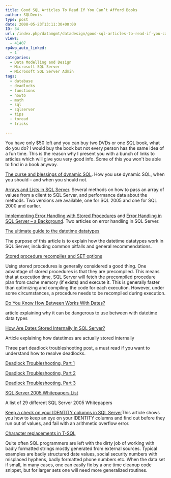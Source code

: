 ```yaml
---
title: Good SQL Articles To Read If You Can’t Afford Books
author: SQLDenis
type: post
date: 2008-05-23T13:11:30+00:00
ID: 34
url: /index.php/datamgmt/datadesign/good-sql-articles-to-read-if-you-can-t-a/
views:
  - 41407
rp4wp_auto_linked:
  - 1
categories:
  - Data Modelling and Design
  - Microsoft SQL Server
  - Microsoft SQL Server Admin
tags:
  - database
  - deadlocks
  - functions
  - howto
  - math
  - sql
  - sqlserver
  - tips
  - toread
  - tricks

---
```

You have only $50 left and you can buy two DVDs or one SQL book, what do you do? I would buy the book but not every person has the same idea of a fun time. This is the reason why I present you with a bunch of links to articles which will give you very good info. Some of this you won't be able to find in a book anyway.

[The curse and blessings of dynamic SQL][1]. How you use dynamic SQL, when you should &#8211; and when you should not.

[Arrays and Lists in SQL Server][2]. Several methods on how to pass an array of values from a client to SQL Server, and performance data about the methods. Two versions are available, one for SQL 2005 and one for SQL 2000 and earlier.

[Implementing Error Handling with Stored Procedures][3] and [Error Handling in SQL Server – a Background][4]. Two articles on error handling in SQL Server.

[The ultimate guide to the datetime datatypes][5]
  
The purpose of this article is to explain how the datetime datatypes work in SQL Server, including common pitfalls and general recommendations.

[Stored procedure recompiles and SET options][6]
  
Using stored procedures is generally considered a good thing. One advantage of stored procedures is that they are precompiled. This means that at execution time, SQL Server will fetch the precompiled procedure plan from cache memory (if exists) and execute it. This is generally faster than optimizing and compiling the code for each execution. However, under some circumstances, a procedure needs to be recompiled during execution.

[Do You Know How Between Works With Dates?][7]
  
article explaining why it can be dangerous to use between with datetime data types

[How Are Dates Stored Internally In SQL Server?][8]
  
Article explaining how datetimes are actually stored internally

Three part deadlock troubleshooting post, a must read if you want to understand how to resolve deadlocks.
  
[Deadlock Troubleshooting, Part 1][9]
  
[Deadlock Troubleshooting, Part 2][10]
  
[Deadlock Troubleshooting, Part 3][11]

[SQL Server 2005 Whitepapers List][12]
  
A list of 29 different SQL Server 2005 Whitepapers

[Keep a check on your IDENTITY columns in SQL Server][13]This article shows you how to keep an eye on your IDENTITY columns and find out before they run out of values, and fail with an arithmetic overflow error. 

[Character replacements in T-SQL][14]
  
Quite often SQL programmers are left with the dirty job of working with badly formatted strings mostly generated from external sources. Typical examples are badly structured date values, social security numbers with misplaced hyphens, badly formatted phone numbers etc. When the data set if small, in many cases, one can easily fix by a one time cleanup code snippet, but for larger sets one will need more generalized routines.

 [1]: http://www.sommarskog.se/dynamic_sql.html
 [2]: http://www.sommarskog.se/arrays-in-sql.html
 [3]: http://www.sommarskog.se/error-handling-II.html
 [4]: http://www.sommarskog.se/error-handling-I.html
 [5]: http://www.karaszi.com/SQLServer/info_datetime.asp
 [6]: http://www.karaszi.com/SQLServer/info_sp_recompile_set.asp
 [7]: http://dotnetsamplechapters.blogspot.com/2007/09/do-you-know-how-between-works-with.html
 [8]: http://dotnetsamplechapters.blogspot.com/2007/09/how-are-dates-stored-internally-in-sql.html
 [9]: http://blogs.msdn.com/bartd/archive/2006/09/09/Deadlock-Troubleshooting_2C00_-Part-1.aspx
 [10]: http://blogs.msdn.com/bartd/archive/2006/09/13/Deadlock-Troubleshooting_2C00_-Part-2.aspx
 [11]: http://blogs.msdn.com/bartd/archive/2006/09/25/deadlock-troubleshooting-part-3.aspx
 [12]: http://dotnetsamplechapters.blogspot.com/2007/03/sql-server-2005-whitepapers-list.html
 [13]: http://vyaskn.tripod.com/sql_server_check_identity_columns.htm
 [14]: http://www.projectdmx.com/tsql/strcleanup.aspx